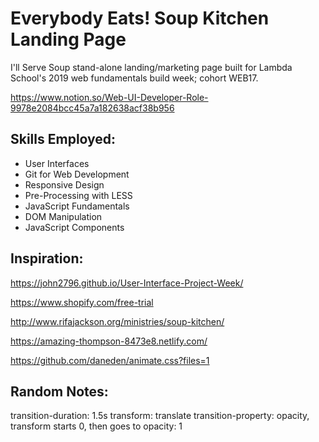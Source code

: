 # Everybody Eats! Soup Kitchen Landing Page
I'll Serve Soup stand-alone landing/marketing page built for Lambda School's 2019 web fundamentals build week; cohort WEB17.

https://www.notion.so/Web-UI-Developer-Role-9978e2084bcc45a7a182638acf38b956

## Skills Employed:

- User Interfaces
- Git for Web Development
- Responsive Design
- Pre-Processing with LESS
- JavaScript Fundamentals
- DOM Manipulation
- JavaScript Components

## Inspiration:
https://john2796.github.io/User-Interface-Project-Week/

https://www.shopify.com/free-trial

http://www.rifajackson.org/ministries/soup-kitchen/

https://amazing-thompson-8473e8.netlify.com/

https://github.com/daneden/animate.css?files=1

## Random Notes:
transition-duration: 1.5s
transform: translate 
transition-property: opacity, transform
starts 0, then goes to opacity: 1 

